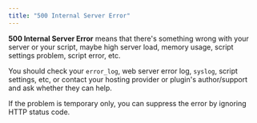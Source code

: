 ```yaml
---
title: "500 Internal Server Error"
---
```


**500 Internal Server Error** means that there's something wrong with your server or your script, maybe high server load, memory usage, script settings problem, script error, etc.

You should check your `error_log`, web server error log, `syslog`, script settings, etc, or contact your hosting provider or plugin's author/support and ask whether they can help.

If the problem is temporary only, you can suppress the error by ignoring HTTP status code.


